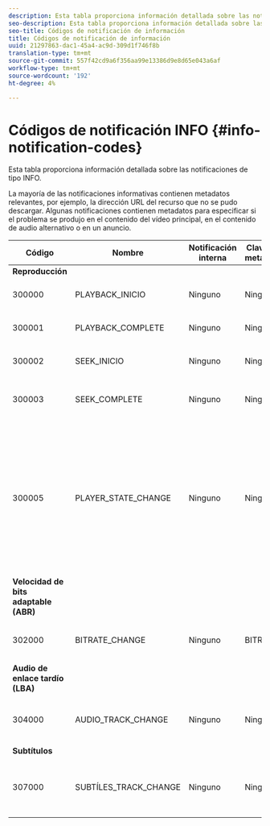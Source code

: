 ```yaml
---
description: Esta tabla proporciona información detallada sobre las notificaciones de tipo INFO.
seo-description: Esta tabla proporciona información detallada sobre las notificaciones de tipo INFO.
seo-title: Códigos de notificación de información
title: Códigos de notificación de información
uuid: 21297863-dac1-45a4-ac9d-309d1f746f8b
translation-type: tm+mt
source-git-commit: 557f42cd9a6f356aa99e13386d9e8d65e043a6af
workflow-type: tm+mt
source-wordcount: '192'
ht-degree: 4%

---
```



# Códigos de notificación INFO {#info-notification-codes}

Esta tabla proporciona información detallada sobre las notificaciones de tipo INFO.

La mayoría de las notificaciones informativas contienen metadatos relevantes, por ejemplo, la dirección URL del recurso que no se pudo descargar. Algunas notificaciones contienen metadatos para especificar si el problema se produjo en el contenido del vídeo principal, en el contenido de audio alternativo o en un anuncio.

<table frame="all" colsep="1" rowsep="1" id="table_503463046E764A87B10EB5D8B294EB23"> 
 <thead> 
  <tr rowsep="1"> 
   <th colname="1" class="entry"><b>Código</b></th> 
   <th colname="2" class="entry"><b>Nombre</b></th> 
   <th colname="3" class="entry"><b>Notificación interna</b></th> 
   <th colname="4" class="entry"><b>Claves de metadatos</b></th> 
   <th colname="5" class="entry"><b>Comentarios</b></th> 
  </tr> 
 </thead>
 <tbody> 
  <tr rowsep="1"> 
   <td colname="1"><b>Reproducción</b> </td> 
   <td colname="2"> </td> 
   <td colname="3"> </td> 
   <td colname="4"> </td> 
   <td colname="5"> </td> 
  </tr> 
  <tr rowsep="1"> 
   <td colname="1"><span class="codeph"> 300000  </span> </td> 
   <td colname="2"><span class="codeph"> PLAYBACK_INICIO  </span> </td> 
   <td colname="3"> Ninguno </td> 
   <td colname="4"> Ninguno </td> 
   <td colname="5"> Se ha iniciado la reproducción. </td> 
  </tr> 
  <tr rowsep="1"> 
   <td colname="1"><span class="codeph"> 300001  </span> </td> 
   <td colname="2"><span class="codeph"> PLAYBACK_COMPLETE  </span> </td> 
   <td colname="3"> Ninguno </td> 
   <td colname="4"> Ninguno </td> 
   <td colname="5"> Se completó la reproducción. </td> 
  </tr> 
  <tr rowsep="1"> 
   <td colname="1"><span class="codeph"> 300002  </span> </td> 
   <td colname="2"><span class="codeph"> SEEK_INICIO  </span> </td> 
   <td colname="3"> Ninguno </td> 
   <td colname="4"> <p> Ninguno </p> </td> 
   <td colname="5"> Se inició una operación de búsqueda. </td> 
  </tr> 
  <tr rowsep="1"> 
   <td colname="1"><span class="codeph"> 300003  </span> </td> 
   <td colname="2"><span class="codeph"> SEEK_COMPLETE  </span> </td> 
   <td colname="3"> Ninguno </td> 
   <td colname="4"> <p>Ninguno </p> </td> 
   <td colname="5"> Se completó una operación de búsqueda. </td> 
  </tr> 
  <tr rowsep="1"> 
   <td colname="1"><span class="codeph"> 300005  </span> </td> 
   <td colname="2"><span class="codeph"> PLAYER_STATE_CHANGE  </span> </td> 
   <td colname="3"> <p>Ninguno </p> </td> 
   <td colname="4"> <p>Ninguno </p> </td> 
   <td colname="5"> El estado del reproductor ha cambiado. Cuando el estado es ERROR, la notificación interna es el objeto de notificación de error que activó el cambio al estado ERROR. </td> 
  </tr> 
  <tr rowsep="1"> 
   <td colname="1"><b>Velocidad de bits adaptable (ABR)</b> </td> 
   <td colname="2"> </td> 
   <td colname="3"> </td> 
   <td colname="4"> </td> 
   <td colname="5"> </td> 
  </tr> 
  <tr rowsep="1"> 
   <td colname="1"><span class="codeph"> 302000  </span> </td> 
   <td colname="2"><span class="codeph"> BITRATE_CHANGE  </span> </td> 
   <td colname="3"> <p>Ninguno </p> </td> 
   <td colname="4"><span class="codeph"> BITRATE  </span> </td> 
   <td colname="5"> La velocidad de bits del vídeo ha cambiado. </td> 
  </tr> 
  <tr rowsep="1"> 
   <td colname="1"><b>Audio de enlace tardío (LBA)</b> </td> 
   <td colname="2"> </td> 
   <td colname="3"> </td> 
   <td colname="4"> </td> 
   <td colname="5"> </td> 
  </tr> 
  <tr rowsep="1"> 
   <td colname="1"><span class="codeph"> 304000  </span> </td> 
   <td colname="2"><span class="codeph"> AUDIO_TRACK_CHANGE  </span> </td> 
   <td colname="3"> <p>Ninguno </p> </td> 
   <td colname="4"> <p>Ninguno </p> </td> 
   <td colname="5"> <p>La pista de audio ha cambiado. </p> </td> 
  </tr> 
  <tr rowsep="1"> 
   <td colname="1"><b>Subtítulos</b> </td> 
   <td colname="2"> </td> 
   <td colname="3"> </td> 
   <td colname="4"> </td> 
   <td colname="5"> </td> 
  </tr> 
  <tr rowsep="1"> 
   <td colname="1"><span class="codeph"> 307000  </span> </td> 
   <td colname="2"><span class="codeph"> SUBTÍLES_TRACK_CHANGE  </span> </td> 
   <td colname="3"> <p>Ninguno </p> </td> 
   <td colname="4"> <p>Ninguno </p> </td> 
   <td colname="5"> <p>El seguimiento de subtítulos ha cambiado. </p> </td> 
  </tr> 
 </tbody> 
</table>